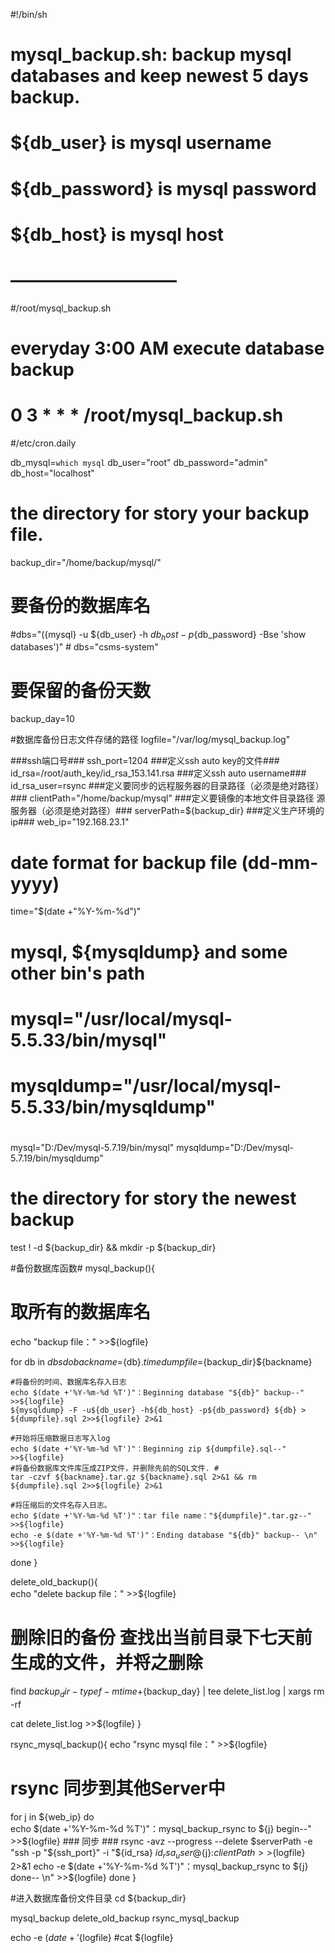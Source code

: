 #!/bin/sh
# mysql_backup.sh: backup mysql databases and keep newest 5 days backup.  
#  
# ${db_user} is mysql username  
# ${db_password} is mysql password  
# ${db_host} is mysql host   
# —————————–  
#/root/mysql_backup.sh
# everyday 3:00 AM execute database backup
# 0 3 * * * /root/mysql_backup.sh
#/etc/cron.daily

db_mysql=`which mysql`
db_user="root"
db_password="admin"
db_host="localhost"
# the directory for story your backup file.  #
backup_dir="/home/backup/mysql/"

# 要备份的数据库名 #
#dbs="$(${mysql} -u ${db_user} -h ${db_host} -p${db_password} -Bse 'show databases')" #
dbs="csms-system"

# 要保留的备份天数 #
backup_day=10

#数据库备份日志文件存储的路径
logfile="/var/log/mysql_backup.log"

###ssh端口号###
ssh_port=1204
###定义ssh auto key的文件###
id_rsa=/root/auth_key/id_rsa_153.141.rsa
###定义ssh auto username###
id_rsa_user=rsync
###定义要同步的远程服务器的目录路径（必须是绝对路径）###
clientPath="/home/backup/mysql"
###定义要镜像的本地文件目录路径 源服务器（必须是绝对路径）###
serverPath=${backup_dir}
###定义生产环境的ip###
web_ip="192.168.23.1"

# date format for backup file (dd-mm-yyyy)  #
time="$(date +"%Y-%m-%d")"

# mysql, ${mysqldump} and some other bin's path  #
# mysql="/usr/local/mysql-5.5.33/bin/mysql"
# mysqldump="/usr/local/mysql-5.5.33/bin/mysqldump"
# 
mysql="D:/Dev/mysql-5.7.19/bin/mysql"
mysqldump="D:/Dev/mysql-5.7.19/bin/mysqldump"

# the directory for story the newest backup  #
test ! -d ${backup_dir} && mkdir -p ${backup_dir}

#备份数据库函数#
mysql_backup(){
  # 取所有的数据库名 #
  echo "backup file：" >>${logfile}

  for db in ${dbs}
  do
    backname=${db}.${time}
    dumpfile=${backup_dir}${backname}
    
    #将备份的时间、数据库名存入日志
    echo $(date +'%Y-%m-%d %T')"：Beginning database "${db}" backup--" >>${logfile}
    ${mysqldump} -F -u${db_user} -h${db_host} -p${db_password} ${db} > ${dumpfile}.sql 2>>${logfile} 2>&1
    
    #开始将压缩数据日志写入log
    echo $(date +'%Y-%m-%d %T')"：Beginning zip ${dumpfile}.sql--" >>${logfile}
    #将备份数据库文件库压成ZIP文件，并删除先前的SQL文件. #
    tar -czvf ${backname}.tar.gz ${backname}.sql 2>&1 && rm ${dumpfile}.sql 2>>${logfile} 2>&1 
    
    #将压缩后的文件名存入日志。
    echo $(date +'%Y-%m-%d %T')"：tar file name："${dumpfile}".tar.gz--" >>${logfile}
    echo -e $(date +'%Y-%m-%d %T')"：Ending database "${db}" backup-- \n" >>${logfile}    
  done
}

delete_old_backup(){    
  echo "delete backup file：" >>${logfile}

  # 删除旧的备份 查找出当前目录下七天前生成的文件，并将之删除
  find ${backup_dir} -type f -mtime +${backup_day} | tee delete_list.log | xargs rm -rf

  cat delete_list.log >>${logfile}
}

rsync_mysql_backup(){
  echo "rsync mysql file：" >>${logfile}

  # rsync 同步到其他Server中 #
  for j in ${web_ip}
  do                
    echo $(date +'%Y-%m-%d %T')"：mysql_backup_rsync to ${j} begin--" >>${logfile}
    ### 同步 ###
    rsync -avz --progress --delete $serverPath -e "ssh -p "${ssh_port}" -i "${id_rsa} ${id_rsa_user}@${j}:$clientPath >>${logfile} 2>&1 
    echo -e $(date +'%Y-%m-%d %T')"：mysql_backup_rsync to ${j} done-- \n" >>${logfile}
  done
}

#进入数据库备份文件目录
cd ${backup_dir}

mysql_backup
delete_old_backup
rsync_mysql_backup

echo -e $(date +'%Y-%m-%d %T')"：mysql backup && rsync done \n\n">>${logfile}
#cat ${logfile}
